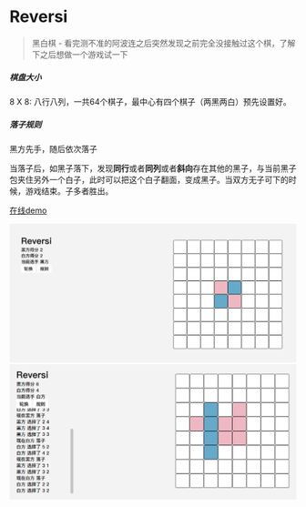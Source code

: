 # Reversi

>  黑白棋 - 看完测不准的阿波连之后突然发现之前完全没接触过这个棋，了解下之后想做一个游戏试一下

##### 棋盘大小

8 X 8: 八行八列，一共64个棋子，最中心有四个棋子（两黑两白）预先设置好。

##### 落子规则

黑方先手，随后依次落子

当落子后，如黑子落下，发现**同行**或者**同列**或者**斜向**存在其他的黑子，与当前黑子包夹住另外一个白子，此时可以把这个白子翻面，变成黑子。当双方无子可下的时候，游戏结束。子多者胜出。

[在线demo](https://mushrr.github.io/Reversi/index)

![主界面](https://github.com/Mushrr/Reversi/blob/main/img/mainWindow.png)
![游戏进行终](https://github.com/Mushrr/Reversi/blob/main/img/gaming.png)
